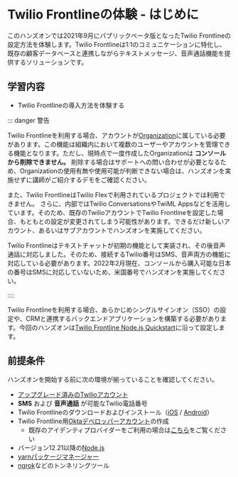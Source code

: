 # Twilio Frontlineの体験 - はじめに

このハンズオンでは2021年9月にパブリックベータ版となったTwilio Frontlineの設定方法を体験します。Twilio Frontlineは1:1のコミュニケーションに特化し、既存の顧客データベースと連携しながらテキストメッセージ、音声通話機能を提供するソリューションです。

## 学習内容

- Twilio Frontlineの導入方法を体験する

::: danger 警告

Twilio Frontlineを利用する場合、アカウントが[Organization](https://www.twilio.com/docs/iam/organizations)に属している必要があります。この機能は組織内において複数のユーザーやアカウントを管理できる機能となります。ただし、現時点で一度作成したOrganizationは __コンソールから削除できません。__ 削除する場合はサポートへの問い合わせが必要となるため、Organizationの使用有無や使用可能が判断できない場合は、ハンズオンを実施せずに講師がご紹介するデモをご確認ください。

また、Twilio FrontlineはTwilio Flexで利用されているプロジェクトでは利用できません。 さらに、内部ではTwilio ConversationsやTwiML Appsなどを活用しています。そのため、既存のTwilioアカウントでTwilio Frontlineを設定した場合、もともとの設定が変更されてしまう可能性があります。できるだけ新しいアカウント、あるいはサブアカウントでハンズオンを実施してください。

Twilio Frontlineはテキストチャットが初期の機能として実装され、その後音声通話に対応しました。そのため、接続するTwilio番号はSMS、音声両方の機能に対応している必要があります。2022年2月現在、コンソールから購入可能な日本の番号はSMSに対応していないため、米国番号でハンズオンを実施してください。

::::

Twilio Frontlineを利用する場合、あらかじめシングルサインオン（SSO）の設定や、CRMと連携するバックエンドアプリケーションを構築する必要があります。今回のハンズオンは[Twilio Frontline Node.js Quickstart](https://www.twilio.com/docs/frontline/nodejs-demo-quickstart)に沿って設定します。


## 前提条件

ハンズオンを開始する前に次の環境が揃っていることを確認してください。
- [アップグレード済みのTwilioアカウント](https://console.twilio.com)
- __SMS__ および __音声通話__ が可能なTwilio電話番号
- Twilio Frontlineのダウンロードおよびインストール（[iOS](https://apps.apple.com/app/id1541714273) / [Android](https://play.google.com/store/apps/details?id=com.twilio.frontline)）
- Twilio Frontline用[Oktaデベロッパーアカウント](https://developer.okta.com/)の作成
  - 既存のアイデンティプロバイダーをご利用の場合は[こちら](https://www.twilio.com/docs/frontline/sso)をご覧ください
- バージョン12.21以降の[Node.js](https://nodejs.org/ja/)
- [yarnパッケージマネージャー](https://yarnpkg.com/getting-started/install)
- [ngrok](https://ngrok.com/)などのトンネリングツール